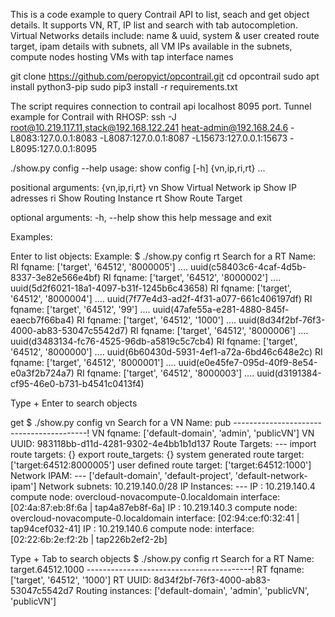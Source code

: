 This is a code example to query Contrail API to list, seach and get object details. It supports VN, RT, IP list and search with tab autocompletion.
Virtual Networks details include: name & uuid, system & user created route target, ipam details with subnets, all VM IPs available in the subnets, compute nodes hosting VMs with tap interface names


git clone https://github.com/peropyict/opcontrail.git
cd opcontrail
sudo apt install python3-pip
sudo pip3 install -r requirements.txt

The script requires connection to contrail api localhost 8095 port. Tunnel example for Contrail with RHOSP: ssh -J root@10.219.117.11,stack@192.168.122.241 heat-admin@192.168.24.6 -L8083:127.0.0.1:8083 -L8087:127.0.0.1:8087 -L15673:127.0.0.1:15673 -L8095:127.0.0.1:8095


./show.py config --help
usage: show config [-h] {vn,ip,ri,rt} ...

positional arguments:
  {vn,ip,ri,rt}
    vn           Show Virtual Network
    ip           Show IP adresses
    ri           Show Routing Instance
    rt           Show Route Target

optional arguments:
  -h, --help     show this help message and exit


Examples:

Enter to list objects: 
Example:
$ ./show.py config rt
Search for a RT Name: 
RI fqname: ['target', '64512', '8000005'] .... uuid(c58403c6-4caf-4d5b-8337-3e82e566e4bf)
RI fqname: ['target', '64512', '8000002'] .... uuid(5d2f6021-18a1-4097-b31f-1245b6c43658)
RI fqname: ['target', '64512', '8000004'] .... uuid(7f77e4d3-ad2f-4f31-a077-661c406197df)
RI fqname: ['target', '64512', '99'] .... uuid(47afe55a-e281-4880-845f-eaecb7f66ba4)
RI fqname: ['target', '64512', '1000'] .... uuid(8d34f2bf-76f3-4000-ab83-53047c5542d7)
RI fqname: ['target', '64512', '8000006'] .... uuid(d3483134-fc76-4525-96db-a5819c5c7cb4)
RI fqname: ['target', '64512', '8000000'] .... uuid(6b60430d-5931-4ef1-a72a-6bd46c648e2c)
RI fqname: ['target', '64512', '8000001'] .... uuid(e0e45fe7-095d-40f9-8e54-e0a3f2b724a7)
RI fqname: ['target', '64512', '8000003'] .... uuid(d3191384-cf95-46e0-b731-b4541c0413f4)


Type + Enter to search objects

get
$ ./show.py config vn
Search for a VN Name: pub
-----------------------------------------!
VN fqname: ['default-domain', 'admin', 'publicVN']
VN UUID: 983118bb-d11d-4281-9302-4e4bb1b1d137
Route Targets: ---
import route targets: {}
export route_targets: {}
system generated route target: ['target:64512:8000005']
user defined route target: ['target:64512:1000']
Network IPAM: ---
['default-domain', 'default-project', 'default-network-ipam']
Network subnets: 
10.219.140.0/28
IP Instances: ---
IP : 10.219.140.4
compute node: overcloud-novacompute-0.localdomain
interface: [02:4a:87:eb:8f:6a | tap4a87eb8f-6a]
IP : 10.219.140.3
compute node: overcloud-novacompute-0.localdomain
interface: [02:94:ce:f0:32:41 | tap94cef032-41]
IP : 10.219.140.6
compute node: 
interface: [02:22:6b:2e:f2:2b | tap226b2ef2-2b]


Type + Tab to search objects 
$ ./show.py config rt
Search for a RT Name: target.64512.1000
-----------------------------------------!
RT fqname: ['target', '64512', '1000']
RT UUID: 8d34f2bf-76f3-4000-ab83-53047c5542d7
Routing instances: 
['default-domain', 'admin', 'publicVN', 'publicVN']
